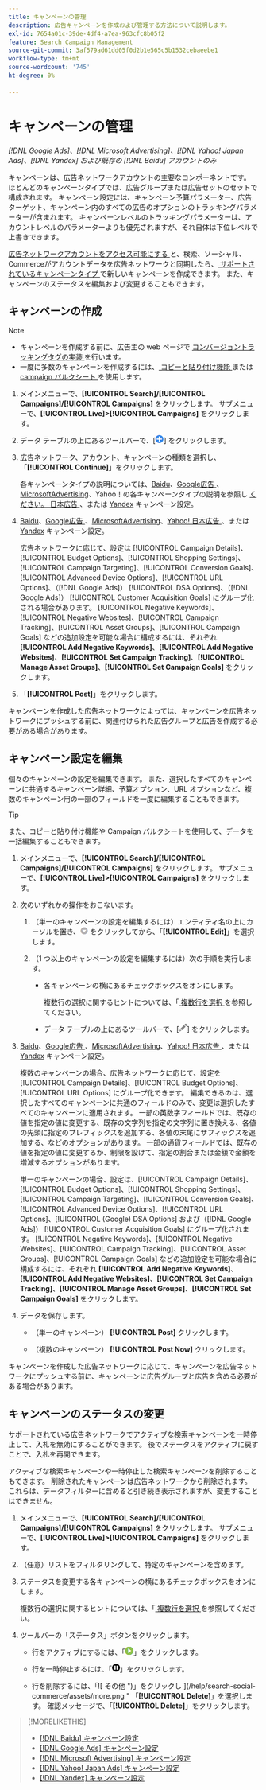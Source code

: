 ```yaml
---
title: キャンペーンの管理
description: 広告キャンペーンを作成および管理する方法について説明します。
exl-id: 7654a01c-39de-4df4-a7ea-963cfc8b05f2
feature: Search Campaign Management
source-git-commit: 3af579ad61dd05f0d2b1e565c5b1532cebaeebe1
workflow-type: tm+mt
source-wordcount: '745'
ht-degree: 0%

---
```


# キャンペーンの管理

*[!DNL Google Ads]、[!DNL Microsoft Advertising]、[!DNL Yahoo! Japan Ads]、[!DNL Yandex] および既存の [!DNL Baidu] アカウントのみ*

キャンペーンは、広告ネットワークアカウントの主要なコンポーネントです。 ほとんどのキャンペーンタイプでは、広告グループまたは広告セットのセットで構成されます。 キャンペーン設定には、キャンペーン予算パラメーター、広告ターゲット、キャンペーン内のすべての広告のオプションのトラッキングパラメーターが含まれます。 キャンペーンレベルのトラッキングパラメーターは、アカウントレベルのパラメーターよりも優先されますが、それ自体は下位レベルで上書きできます。

[ 広告ネットワークアカウントをアクセス可能にする ](/help/search-social-commerce/campaign-management/accounts/ad-network-account-manage.md) と、検索、ソーシャル、Commerceがアカウントデータを広告ネットワークと同期したら、[ サポートされているキャンペーンタイプ ](/help/search-social-commerce/introduction/supported-inventory.md) で新しいキャンペーンを作成できます。 また、キャンペーンのステータスを編集および変更することもできます。

## キャンペーンの作成

>[!NOTE]
>
>* キャンペーンを作成する前に、広告主の web ページで [ コンバージョントラッキングタグの実装 ](/help/search-social-commerce/tracking/conversion-tracking-about.md) を行います。
>* 一度に多数のキャンペーンを作成するには、[ コピーと貼り付け機能 ](/help/search-social-commerce/campaign-management/campaigns/copy-paste.md) または [campaign バルクシート ](/help/search-social-commerce/campaign-management/bulksheets/bulksheet-about.md) を使用します。

1. メインメニューで、**[!UICONTROL Search]/[!UICONTROL Campaigns]/[!UICONTROL Campaigns]** をクリックします。 サブメニューで、**[!UICONTROL Live]>[!UICONTROL Campaigns]** をクリックします。

1. データ テーブルの上にあるツールバーで、[![ 作成 ](/help/search-social-commerce/assets/add.png " 作成 ")] をクリックします。

1. 広告ネットワーク、アカウント、キャンペーンの種類を選択し、「**[!UICONTROL Continue]**」をクリックします。

   各キャンペーンタイプの説明については、[Baidu](/help/search-social-commerce/campaign-management/campaigns/campaign-settings-baidu.md)、[Google広告 ](/help/search-social-commerce/campaign-management/campaigns/campaign-settings-google.md)、[MicrosoftAdvertising](/help/search-social-commerce/campaign-management/campaigns/campaign-settings-microsoft.md)、Yahoo！の各キャンペーンタイプの説明を参照し [ ください。 日本広告 ](/help/search-social-commerce/campaign-management/campaigns/campaign-settings-yahoo-japan.md)、または [Yandex](/help/search-social-commerce/campaign-management/campaigns/campaign-settings-yandex.md) キャンペーン設定。

1. [Baidu](/help/search-social-commerce/campaign-management/campaigns/campaign-settings-baidu.md)、[Google広告 ](/help/search-social-commerce/campaign-management/campaigns/campaign-settings-google.md)、[MicrosoftAdvertising](/help/search-social-commerce/campaign-management/campaigns/campaign-settings-microsoft.md)、[Yahoo! 日本広告 ](/help/search-social-commerce/campaign-management/campaigns/campaign-settings-yahoo-japan.md)、または [Yandex](/help/search-social-commerce/campaign-management/campaigns/campaign-settings-yandex.md) キャンペーン設定。

   広告ネットワークに応じて、設定は [!UICONTROL Campaign Details]、[!UICONTROL Budget Options]、[!UICONTROL Shopping Settings]、[!UICONTROL Campaign Targeting]、[!UICONTROL Conversion Goals]、[!UICONTROL Advanced Device Options]、[!UICONTROL URL Options]、（[!DNL Google Ads]） [!UICONTROL DSA Options]、（[!DNL Google Ads]） [!UICONTROL Customer Acquisition Goals] にグループ化される場合があります。 [!UICONTROL Negative Keywords]、[!UICONTROL Negative Websites]、[!UICONTROL Campaign Tracking]、[!UICONTROL Asset Groups]、[!UICONTROL Campaign Goals] などの追加設定を可能な場合に構成するには、それぞれ **[!UICONTROL Add Negative Keywords]**、**[!UICONTROL Add Negative Websites]**、**[!UICONTROL Set Campaign Tracking]**、**[!UICONTROL Manage Asset Groups]**、**[!UICONTROL Set Campaign Goals]** をクリックします。

1. 「**[!UICONTROL Post]**」をクリックします。

キャンペーンを作成した広告ネットワークによっては、キャンペーンを広告ネットワークにプッシュする前に、関連付けられた広告グループと広告を作成する必要がある場合があります。

## キャンペーン設定を編集

個々のキャンペーンの設定を編集できます。 また、選択したすべてのキャンペーンに共通するキャンペーン詳細、予算オプション、URL オプションなど、複数のキャンペーン用の一部のフィールドを一度に編集することもできます。

>[!TIP]
>
>また、コピーと貼り付け機能や Campaign バルクシートを使用して、データを一括編集することもできます。

1. メインメニューで、**[!UICONTROL Search]/[!UICONTROL Campaigns]/[!UICONTROL Campaigns]** をクリックします。 サブメニューで、**[!UICONTROL Live]>[!UICONTROL Campaigns]** をクリックします。

1. 次のいずれかの操作をおこないます。

   1. （単一のキャンペーンの設定を編集するには）エンティティ名の上にカーソルを置き、![ メニューアイコン ](/help/search-social-commerce/assets/arrow-dropdown-menu.png " メニューアイコン ") をクリックしてから、「**[!UICONTROL Edit]**」を選択します。

   1. （1 つ以上のキャンペーンの設定を編集するには）次の手順を実行します。

      * 各キャンペーンの横にあるチェックボックスをオンにします。

        複数行の選択に関するヒントについては、「[ 複数行を選択 ](/help/search-social-commerce/common-tasks/navigation-editing-selection/multiple-rows-select.md) を参照してください。

      * データ テーブルの上にあるツールバーで、[![ 編集 ](/help/search-social-commerce/assets/edit.png " 編集 ")] をクリックします。

1. [Baidu](/help/search-social-commerce/campaign-management/campaigns/campaign-settings-baidu.md)、[Google広告 ](/help/search-social-commerce/campaign-management/campaigns/campaign-settings-google.md)、[MicrosoftAdvertising](/help/search-social-commerce/campaign-management/campaigns/campaign-settings-microsoft.md)、[Yahoo! 日本広告 ](/help/search-social-commerce/campaign-management/campaigns/campaign-settings-yahoo-japan.md)、または [Yandex](/help/search-social-commerce/campaign-management/campaigns/campaign-settings-yandex.md) キャンペーン設定。

   複数のキャンペーンの場合、広告ネットワークに応じて、設定を [!UICONTROL Campaign Details]、[!UICONTROL Budget Options]、[!UICONTROL URL Options] にグループ化できます。 編集できるのは、選択したすべてのキャンペーンに共通のフィールドのみで、変更は選択したすべてのキャンペーンに適用されます。 一部の英数字フィールドでは、既存の値を指定の値に変更する、既存の文字列を指定の文字列に置き換える、各値の先頭に指定のプレフィックスを追加する、各値の末尾にサフィックスを追加する、などのオプションがあります。 一部の通貨フィールドでは、既存の値を指定の値に変更するか、制限を設けて、指定の割合または金額で金額を増減するオプションがあります。

   単一のキャンペーンの場合、設定は、[!UICONTROL Campaign Details]、[!UICONTROL Budget Options]、[!UICONTROL Shopping Settings]、[!UICONTROL Campaign Targeting]、[!UICONTROL Conversion Goals]、[!UICONTROL Advanced Device Options]、[!UICONTROL URL Options]、[!UICONTROL (Google) DSA Options] および（[!DNL Google Ads]） [!UICONTROL Customer Acquisition Goals] にグループ化されます。 [!UICONTROL Negative Keywords]、[!UICONTROL Negative Websites]、[!UICONTROL Campaign Tracking]、[!UICONTROL Asset Groups]、[!UICONTROL Campaign Goals] などの追加設定を可能な場合に構成するには、それぞれ **[!UICONTROL Add Negative Keywords]**、**[!UICONTROL Add Negative Websites]**、**[!UICONTROL Set Campaign Tracking]**、**[!UICONTROL Manage Asset Groups]**、**[!UICONTROL Set Campaign Goals]** をクリックします。

1. データを保存します。

   * （単一のキャンペーン） **[!UICONTROL Post]** クリックします。

   * （複数のキャンペーン） **[!UICONTROL Post Now]** クリックします。

キャンペーンを作成した広告ネットワークに応じて、キャンペーンを広告ネットワークにプッシュする前に、キャンペーンに広告グループと広告を含める必要がある場合があります。

## キャンペーンのステータスの変更

サポートされている広告ネットワークでアクティブな検索キャンペーンを一時停止して、入札を無効にすることができます。 後でステータスをアクティブに戻すことで、入札を再開できます。

アクティブな検索キャンペーンや一時停止した検索キャンペーンを削除することもできます。 削除されたキャンペーンは広告ネットワークから削除されます。 これらは、データフィルターに含めると引き続き表示されますが、変更することはできません。

1. メインメニューで、**[!UICONTROL Search]/[!UICONTROL Campaigns]/[!UICONTROL Campaigns]** をクリックします。 サブメニューで、**[!UICONTROL Live]>[!UICONTROL Campaigns]** をクリックします。

1. （任意）リストをフィルタリングして、特定のキャンペーンを含めます。

1. ステータスを変更する各キャンペーンの横にあるチェックボックスをオンにします。

   複数行の選択に関するヒントについては、「[ 複数行を選択 ](/help/search-social-commerce/common-tasks/navigation-editing-selection/multiple-rows-select.md) を参照してください。

1. ツールバーの「ステータス」ボタンをクリックします。

   * 行をアクティブにするには、「![ アクティブ化 ](/help/search-social-commerce/assets/activate.png " アクティブ化 ")」をクリックします。

   * 行を一時停止するには、「![ 一時停止 ](/help/search-social-commerce/assets/pause.png " 一時停止 ")」をクリックします。

   * 行を削除するには、「![ その他 ")」をクリックし ](/help/search-social-commerce/assets/more.png " 「**[!UICONTROL Delete]**」を選択します。 確認メッセージで、「**[!UICONTROL Delete]**」をクリックします。

>[!MORELIKETHIS]
>
>* [[!DNL Baidu]  キャンペーン設定 ](/help/search-social-commerce/campaign-management/campaigns/campaign-settings-baidu.md)
>* [[!DNL Google Ads]  キャンペーン設定 ](/help/search-social-commerce/campaign-management/campaigns/campaign-settings-google.md)
>* [[!DNL Microsoft Advertising]  キャンペーン設定 ](/help/search-social-commerce/campaign-management/campaigns/campaign-settings-microsoft.md)
>* [[!DNL Yahoo! Japan Ads]  キャンペーン設定 ](/help/search-social-commerce/campaign-management/campaigns/campaign-settings-yahoo-japan.md)
>* [[!DNL Yandex]  キャンペーン設定 ](/help/search-social-commerce/campaign-management/campaigns/campaign-settings-yandex.md)
